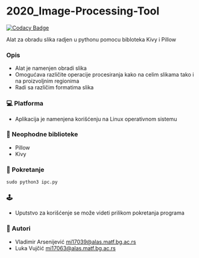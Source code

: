 # 2020_Image-Processing-Tool

[![Codacy Badge](https://api.codacy.com/project/badge/Grade/9ca14b00868b426ea8467a9260eab19a)](https://app.codacy.com/gh/matf-pp/2020_Image-processing-tool?utm_source=github.com&utm_medium=referral&utm_content=matf-pp/2020_Image-processing-tool&utm_campaign=Badge_Grade_Dashboard)

Alat za obradu slika radjen u pythonu pomocu bibloteka Kivy i Pillow
### Opis
* Alat je namenjen obradi slika
* Omogućava različite operacije procesiranja kako na celim slikama tako i na proizvoljnim regionima
* Radi sa različim formatima slika
### :computer: Platforma
* Aplikacija je namenjena korišćenju na Linux operativnom sistemu 
### :memo: Neophodne biblioteke
* Pillow
* Kivy
### :wrench: Pokretanje
`sudo python3 ipc.py`
### :joystick:
* Uputstvo za korišćenje se može videti prilikom pokretanja programa
### :email: Autori
* Vladimir Arsenijević mi17039@alas.matf.bg.ac.rs
* Luka Vujčić mi17063@alas.matf.bg.ac.rs
